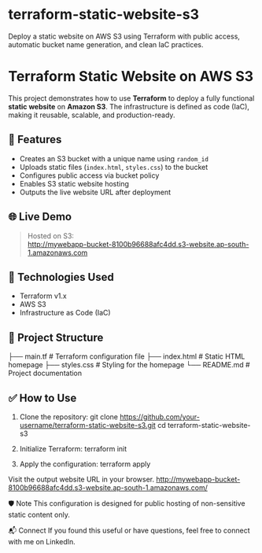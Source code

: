 # terraform-static-website-s3
Deploy a static website on AWS S3 using Terraform with public access, automatic bucket name generation, and clean IaC practices.

# Terraform Static Website on AWS S3

This project demonstrates how to use **Terraform** to deploy a fully functional **static website** on **Amazon S3**. The infrastructure is defined as code (IaC), making it reusable, scalable, and production-ready.

## 🚀 Features

- Creates an S3 bucket with a unique name using `random_id`
- Uploads static files (`index.html`, `styles.css`) to the bucket
- Configures public access via bucket policy
- Enables S3 static website hosting
- Outputs the live website URL after deployment

## 🌐 Live Demo
> Hosted on S3:  
> http://mywebapp-bucket-8100b96688afc4dd.s3-website.ap-south-1.amazonaws.com

## 🔧 Technologies Used

- Terraform v1.x
- AWS S3
- Infrastructure as Code (IaC)

## 📂 Project Structure

├── main.tf # Terraform configuration file
├── index.html # Static HTML homepage
├── styles.css # Styling for the homepage
└── README.md # Project documentation


## ✅ How to Use

1. Clone the repository:
git clone https://github.com/your-username/terraform-static-website-s3.git
cd terraform-static-website-s3

2. Initialize Terraform:
terraform init

3. Apply the configuration:
terraform apply

Visit the output website URL in your browser.
http://mywebapp-bucket-8100b96688afc4dd.s3-website.ap-south-1.amazonaws.com/

🛡️ Note
This configuration is designed for public hosting of non-sensitive static content only.

📬 Connect
If you found this useful or have questions, feel free to connect with me on LinkedIn.



















